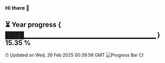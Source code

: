 ### Hi there 👋
⏳ Year progress { ████▁▁▁▁▁▁▁▁▁▁▁▁▁▁▁▁▁▁▁▁▁▁▁▁▁▁ } 15.35 %
---
⏰ Updated on Wed, 26 Feb 2025 00:39:58 GMT
![Progress Bar CI](https://github.com/Moyi321/Moyi321/workflows/Progress%20Bar%20CI/badge.svg)
